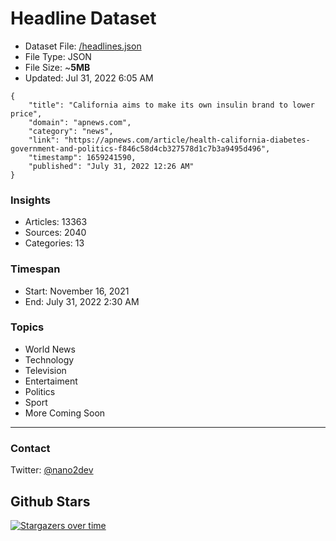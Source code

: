 # Headline Dataset

- Dataset File: [/headlines.json](https://raw.githubusercontent.com/fwd/news/master/headlines.json) 
- File Type: JSON
- File Size: ~**5MB**
- Updated: Jul 31, 2022 6:05 AM

```
{
    "title": "California aims to make its own insulin brand to lower price",
    "domain": "apnews.com",
    "category": "news",
    "link": "https://apnews.com/article/health-california-diabetes-government-and-politics-f846c58d4cb327578d1c7b3a9495d496",
    "timestamp": 1659241590,
    "published": "July 31, 2022 12:26 AM"
}
```

### Insights

- Articles: 13363
- Sources: 2040
- Categories: 13

### Timespan

- Start: November 16, 2021
- End: July 31, 2022 2:30 AM

### Topics

- World News
- Technology
- Television
- Entertaiment
- Politics
- Sport
- More Coming Soon

---

### Contact 

Twitter: [@nano2dev](https://twitter.com/nano2dev)

## Github Stars

[![Stargazers over time](https://starchart.cc/fwd/news.svg)](https://starchart.cc/fwd/news)
	